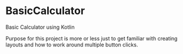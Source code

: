 # BasicCalculator

Basic Calculator using Kotlin

Purpose for this project is more or less just to get familiar with creating layouts and how to work around multiple button clicks.
